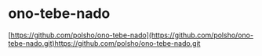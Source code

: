 # ono-tebe-nado
[https://github.com/polsho/ono-tebe-nado](https://github.com/polsho/ono-tebe-nado.git)https://github.com/polsho/ono-tebe-nado.git
